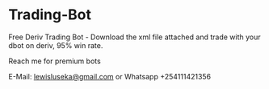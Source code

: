 # Trading-Bot
Free Deriv Trading Bot  - Download the xml file attached and trade with your dbot on deriv, 95% win rate.


Reach me for premium bots

E-Mail: lewisluseka@gmail.com
or 
Whatsapp +254111421356
